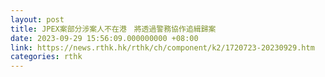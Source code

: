```yaml
---
layout: post
title: JPEX案部分涉案人不在港　將透過警務協作追緝歸案
date: 2023-09-29 15:56:09.000000000 +08:00
link: https://news.rthk.hk/rthk/ch/component/k2/1720723-20230929.htm
categories: rthk
---
```



